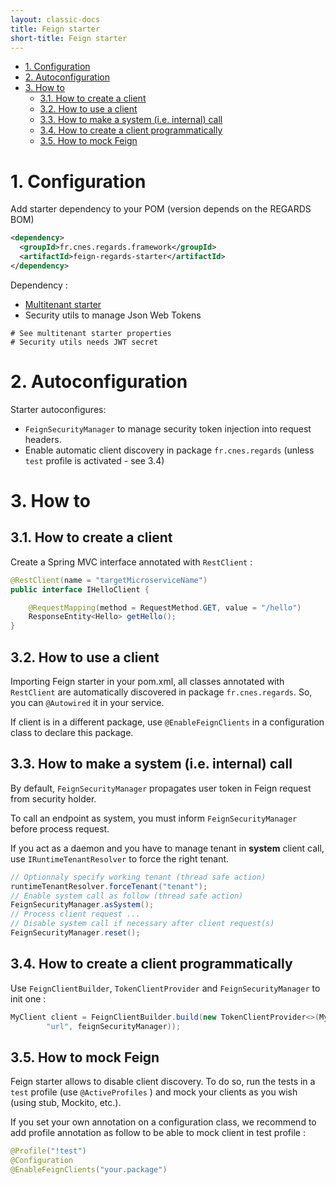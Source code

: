 ```yaml
---
layout: classic-docs
title: Feign starter
short-title: Feign starter
---
```

<!-- START doctoc generated TOC please keep comment here to allow auto update -->
<!-- DON'T EDIT THIS SECTION, INSTEAD RE-RUN doctoc TO UPDATE -->


- [1\. Configuration](#1%5C-configuration)
- [2\. Autoconfiguration](#2%5C-autoconfiguration)
- [3\. How to](#3%5C-how-to)
  - [3.1\. How to create a client](#31%5C-how-to-create-a-client)
  - [3.2\. How to use a client](#32%5C-how-to-use-a-client)
  - [3.3\. How to make a system (i.e. internal) call](#33%5C-how-to-make-a-system-ie-internal-call)
  - [3.4\. How to create a client programmatically](#34%5C-how-to-create-a-client-programmatically)
  - [3.5\. How to mock Feign](#35%5C-how-to-mock-feign)

<!-- END doctoc generated TOC please keep comment here to allow auto update -->

# 1\. Configuration

Add starter dependency to your POM (version depends on the REGARDS BOM)
```xml
<dependency>
  <groupId>fr.cnes.regards.framework</groupId>
  <artifactId>feign-regards-starter</artifactId>
</dependency>
```

Dependency :
- [Multitenant starter](/regards-framework/starters/multitenant-starter/)
- Security utils to manage Json Web Tokens

```properties
# See multitenant starter properties
# Security utils needs JWT secret
```

# 2\. Autoconfiguration

Starter autoconfigures:

- `FeignSecurityManager` to manage security token injection into request headers.
- Enable automatic client discovery in package `fr.cnes.regards` (unless `test` profile is activated - see 3.4)

# 3\. How to

## 3.1\. How to create a client

Create a Spring MVC interface annotated with `RestClient` :

```java
@RestClient(name = "targetMicroserviceName")
public interface IHelloClient {

    @RequestMapping(method = RequestMethod.GET, value = "/hello")
    ResponseEntity<Hello> getHello();
}
```

## 3.2\. How to use a client

Importing Feign starter in your pom.xml, all classes annotated with `RestClient` are automatically discovered in package `fr.cnes.regards`.
So, you can `@Autowired` it in your service.

If client is in a different package, use `@EnableFeignClients` in a configuration class to declare this package.

## 3.3\. How to make a system (i.e. internal) call

By default, `FeignSecurityManager` propagates user token in Feign request from security holder.

To call an endpoint as system, you must inform `FeignSecurityManager` before process request.

If you act as a daemon and you have to manage tenant in **system** client call, use `IRuntimeTenantResolver` to force the right tenant.

```java
// Optionnaly specify working tenant (thread safe action)
runtimeTenantResolver.forceTenant("tenant");
// Enable system call as follow (thread safe action)
FeignSecurityManager.asSystem();
// Process client request ...
// Disable system call if necessary after client request(s)
FeignSecurityManager.reset();
```

## 3.4\. How to create a client programmatically

Use `FeignClientBuilder`, `TokenClientProvider` and `FeignSecurityManager` to init one :

```java
MyClient client = FeignClientBuilder.build(new TokenClientProvider<>(MyClient.class,
        "url", feignSecurityManager));
```

## 3.5\. How to mock Feign

Feign starter allows to disable client discovery. To do so, run the tests in a `test` profile (use `@ActiveProfiles` ) and mock your clients as you wish (using stub, Mockito, etc.).

If you set your own annotation on a configuration class, we recommend to add profile annotation as follow to be able to mock client in test profile :

```java
@Profile("!test")
@Configuration
@EnableFeignClients("your.package")
```
